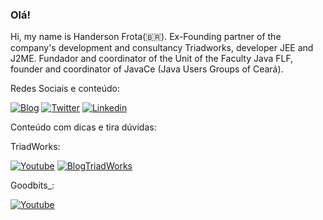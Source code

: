 ### Olá!

Hi, my name is Handerson Frota(🇧🇷). Ex-Founding partner of the company's development and consultancy Triadworks, developer JEE and J2ME. Fundador and coordinator of the Unit of the Faculty Java FLF, founder and coordinator of JavaCe (Java Users Groups of Ceará). 

Redes Sociais e conteúdo:

[![Blog](https://img.shields.io/badge/Blog-handersonfrota.com.br-black)](http://www.handersonfrota.com.br)
[![Twitter](https://img.shields.io/badge/-Twitter-1ca0f1?style=flat-square&labelColor=1ca0f1&logo=twitter&logoColor=white&link=https://twitter.com/handersonbf)](https://twitter.com/handersonbf)
[![Linkedin](https://img.shields.io/badge/-LinkedIn-blue?style=flat-square&logo=Linkedin&logoColor=white&link=https://www.linkedin.com/in/handersonfrota)](https://www.linkedin.com/in/handersonfrota)

Conteúdo com dicas e tira dúvidas:

TriadWorks: 

[![Youtube](https://img.shields.io/badge/-Youtube-FF0000?style=flat-square&labelColor=FF0000&logo=youtube&logoColor=white&link=https://www.youtube.com/channel/UCYt1xAAYU4ysf5wJuR7dvyQ)](https://www.youtube.com/channel/UCYt1xAAYU4ysf5wJuR7dvyQ)
[![BlogTriadWorks](https://img.shields.io/badge/Blog-http://blog.triadworks.com.br/-orange)](http://blog.triadworks.com.br/)

Goodbits_:

[![Youtube](https://img.shields.io/badge/-Youtube-FF0000?style=flat-square&labelColor=FF0000&logo=youtube&logoColor=black&link=https://www.youtube.com/channel/UCFLdWLaxiZ5x9N6YY-kbz9g)](https://www.youtube.com/channel/UCFLdWLaxiZ5x9N6YY-kbz9g)
